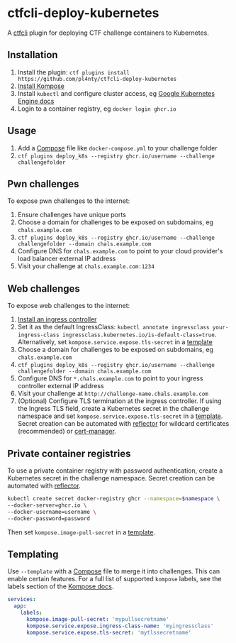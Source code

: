 # ctfcli-deploy-kubernetes

A [ctfcli](https://github.com/CTFd/ctfcli) plugin for deploying CTF challenge containers to Kubernetes.

## Installation

1. Install the plugin: `ctf plugins install https://github.com/pl4nty/ctfcli-deploy-kubernetes`
2. [Install Kompose](https://kompose.io/installation/)
3. Install `kubectl` and configure cluster access, eg [Google Kubernetes Engine docs](https://cloud.google.com/kubernetes-engine/docs/how-to/cluster-access-for-kubectl)
4. Login to a container registry, eg `docker login ghcr.io`

## Usage

1. Add a [Compose](https://www.compose-spec.io/) file like `docker-compose.yml` to your challenge folder
2. `ctf plugins deploy_k8s --registry ghcr.io/username --challenge challengefolder`

## Pwn challenges

To expose pwn challenges to the internet:

1. Ensure challenges have unique ports
2. Choose a domain for challenges to be exposed on subdomains, eg `chals.example.com`
3. `ctf plugins deploy_k8s --registry ghcr.io/username --challenge challengefolder --domain chals.example.com`
4. Configure DNS for `chals.example.com` to point to your cloud provider's load balancer external IP address
5. Visit your challenge at `chals.example.com:1234`

## Web challenges

To expose web challenges to the internet:

1. [Install an ingress controller](https://kubernetes.io/docs/concepts/services-networking/ingress-controllers/)
2. Set it as the default IngressClass: `kubectl annotate ingressclass your-ingress-class ingressclass.kubernetes.io/is-default-class=true`. Alternatively, set `kompose.service.expose.tls-secret` in a [template](#templating)
3. Choose a domain for challenges to be exposed on subdomains, eg `chals.example.com`
4. `ctf plugins deploy_k8s --registry ghcr.io/username --challenge challengefolder --domain chals.example.com`
5. Configure DNS for `*.chals.example.com` to point to your ingress controller external IP address
6. Visit your challenge at `http://challenge-name.chals.example.com`
7. (Optional) Configure TLS termination at the ingress controller. If using the Ingress TLS field, create a Kubernetes secret in the challenge namespace and set `kompose.service.expose.tls-secret` in a [template](#templating). Secret creation can be automated with [reflector](https://github.com/emberstack/kubernetes-reflector) for wildcard certificates (recommended) or [cert-manager](https://cert-manager.io/).

## Private container registries

To use a private container registry with password authentication, create a Kubernetes secret in the challenge namespace. Secret creation can be automated with [reflector](https://github.com/emberstack/kubernetes-reflector).

```sh
kubectl create secret docker-registry ghcr --namespace=$namespace \
--docker-server=ghcr.io \
--docker-username=username \
--docker-password=password
```

Then set `kompose.image-pull-secret` in a [template](#templating).

## Templating

Use `--template` with a [Compose](https://www.compose-spec.io/) file to merge it into challenges. This can enable certain features. For a full list of supported `kompose` labels, see the labels section of the [Kompose docs](https://kompose.io/user-guide/).

```yaml
services:
  app:
    labels:
      kompose.image-pull-secret: 'mypullsecretname'
      kompose.service.expose.ingress-class-name: 'myingressclass'
      kompose.service.expose.tls-secret: 'mytlssecretname'
```
